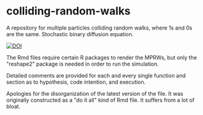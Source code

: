 # colliding-random-walks
A repository for multiple particles colliding random walks, where 1s and 0s are the same. Stochastic binary diffusion equation.

[![DOI](https://zenodo.org/badge/661829288.svg)](https://zenodo.org/badge/latestdoi/661829288)

The Rmd files require certain R packages to render the MPRWs, but only the "reshape2" package is needed in order to run the simulation. 

Detailed comments are provided for each and every single function and section as to hypothesis, code intention, and execution.

Apologies for the disorganization of the latest version of the file. It was originally constructed as a "do it all" kind of Rmd file. It suffers from a lot of bloat.
